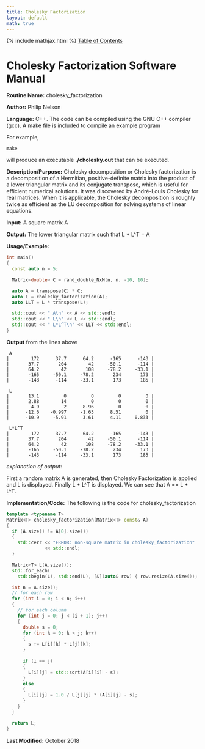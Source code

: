 ```yaml
---
title: Cholesky Factorization
layout: default
math: true
---
```

{% include mathjax.html %}
<a href="https://philipnelson5.github.io/math4610/SoftwareManual"> Table of Contents </a>
# Cholesky Factorization Software Manual

**Routine Name:** cholesky_factorization

**Author:** Philip Nelson

**Language:** C++. The code can be compiled using the GNU C++ compiler (gcc). A make file is included to compile an example program

For example,

```
make
```

will produce an executable **./cholesky.out** that can be executed.

**Description/Purpose:** Cholesky decomposition or Cholesky factorization is a decomposition of a Hermitian, positive-definite matrix into the product of a lower triangular matrix and its conjugate transpose, which is useful for efficient numerical solutions. It was discovered by André-Louis Cholesky for real matrices. When it is applicable, the Cholesky decomposition is roughly twice as efficient as the LU decomposition for solving systems of linear equations.

**Input:** A square matrix A

**Output:** The lower triangular matrix such that L * L^T = A

**Usage/Example:**

``` cpp
int main()
{
  const auto n = 5;

  Matrix<double> C = rand_double_NxM(n, n, -10, 10);

  auto A = transpose(C) * C;
  auto L = cholesky_factorization(A);
  auto LLT = L * transpose(L);

  std::cout << " A\n" << A << std::endl;
  std::cout << " L\n" << L << std::endl;
  std::cout << " L*L^T\n" << LLT << std::endl;
}
```

**Output** from the lines above
```
 A
|        172      37.7      64.2      -165      -143 |
|       37.7       204        42     -50.1      -114 |
|       64.2        42       108     -78.2     -33.1 |
|       -165     -50.1     -78.2       234       173 |
|       -143      -114     -33.1       173       185 |

 L
|       13.1         0         0         0         0 |
|       2.88        14         0         0         0 |
|        4.9         2      8.96         0         0 |
|      -12.6    -0.997     -1.63      8.51         0 |
|      -10.9     -5.91      3.61      4.11     0.833 |

 L*L^T
|        172      37.7      64.2      -165      -143 |
|       37.7       204        42     -50.1      -114 |
|       64.2        42       108     -78.2     -33.1 |
|       -165     -50.1     -78.2       234       173 |
|       -143      -114     -33.1       173       185 |
```

_explanation of output_:

First a random matrix A is generated, then Cholesky Factorization is applied and L is displayed. Finally L * L^T is displayed. We can see that A == L * L^T.

**Implementation/Code:** The following is the code for cholesky_factorization

``` cpp
template <typename T>
Matrix<T> cholesky_factorization(Matrix<T> const& A)
{
  if (A.size() != A[0].size())
  {
    std::cerr << "ERROR: non-square matrix in cholesky_factorization"
              << std::endl;
  }

  Matrix<T> L(A.size());
  std::for_each(
    std::begin(L), std::end(L), [&](auto& row) { row.resize(A.size()); });

  int n = A.size();
  // for each row
  for (int i = 0; i < n; i++)
  {
    // for each column
    for (int j = 0; j < (i + 1); j++)
    {
      double s = 0;
      for (int k = 0; k < j; k++)
      {
        s += L[i][k] * L[j][k];
      }

      if (i == j)
      {
        L[i][j] = std::sqrt(A[i][i] - s);
      }
      else
      {
        L[i][j] = 1.0 / L[j][j] * (A[i][j] - s);
      }
    }
  }

  return L;
}
```

**Last Modified:** October 2018
